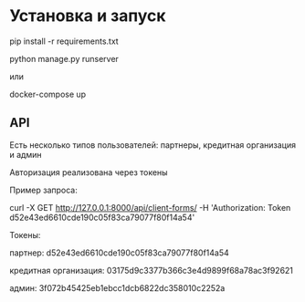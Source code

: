 # Установка и запуск
pip install -r requirements.txt

python manage.py runserver

или

docker-compose up

## API
Есть несколько типов пользователей: партнеры, кредитная организация и админ

Авторизация реализована через токены

Пример запроса:

curl -X GET http://127.0.0.1:8000/api/client-forms/ -H 'Authorization: Token d52e43ed6610cde190c05f83ca79077f80f14a54'

Токены:

партнер: d52e43ed6610cde190c05f83ca79077f80f14a54

кредитная организация: 03175d9c3377b366c3e4d9899f68a78ac3f92621

админ: 3f072b45425eb1ebcc1dcb6822dc358010c2252a
